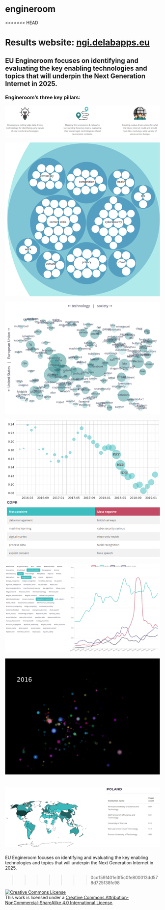 # engineroom

<<<<<<< HEAD
# Results website: [ngi.delabapps.eu](https://ngi.delabapps.eu/)

## EU Engineroom focuses on identifying and evaluating the key enabling technologies and topics that will underpin the Next Generation Internet in 2025.

### Engineroom’s three key pillars:
![pillars](screenshots/pillars.png)

![bubbles](screenshots/bubbles.png)

![issue mapping](screenshots/issue_map.png)

![sentiment](screenshots/sentiment.png)

![charts](screenshots/charts.png)

![meetup](screenshots/meetup.png)

![institutions](screenshots/institutions.png)
=======
EU Engineroom focuses on identifying and evaluating the key enabling technologies and topics that will underpin the Next Generation Internet in 2025.
>>>>>>> 0cd159f401e3f5c0fe800013dd578d725f38fc98

<a rel="license" href="http://creativecommons.org/licenses/by-nc-sa/4.0/"><img alt="Creative Commons License" style="border-width:0" src="https://i.creativecommons.org/l/by-nc-sa/4.0/88x31.png" /></a><br />This work is licensed under a <a rel="license" href="http://creativecommons.org/licenses/by-nc-sa/4.0/">Creative Commons Attribution-NonCommercial-ShareAlike 4.0 International License</a>.